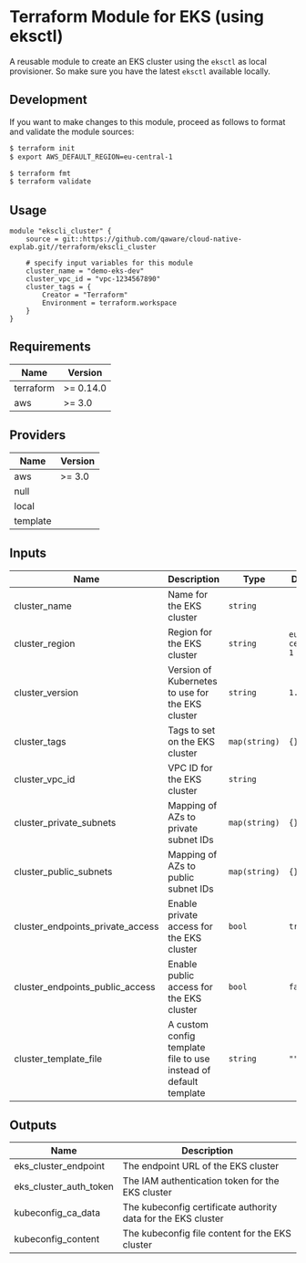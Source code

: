 # Terraform Module for EKS (using eksctl)

A reusable module to create an EKS cluster using the `eksctl` as local provisioner. So make sure you have the latest `eksctl` available locally.

## Development

If you want to make changes to this module, proceed as follows to format and validate the module sources:

```bash
$ terraform init
$ export AWS_DEFAULT_REGION=eu-central-1

$ terraform fmt
$ terraform validate
``` 

## Usage

```
module "ekscli_cluster" {
    source = git::https://github.com/qaware/cloud-native-explab.git//terraform/ekscli_cluster

    # specify input variables for this module
    cluster_name = "demo-eks-dev"
    cluster_vpc_id = "vpc-1234567890"
    cluster_tags = {
        Creator = "Terraform"
        Environment = terraform.workspace
    }
}
```

## Requirements

| Name | Version |
|------|---------|
| terraform | >= 0.14.0 |
| aws       | >= 3.0    |

## Providers

| Name | Version |
|------|---------|
| aws  | >= 3.0  |
| null |         |
| local |        |
| template |     |

## Inputs

| Name | Description | Type | Default | Required |
|------|-------------|------|---------|:--------:|
| cluster_name | Name for the EKS cluster | `string` |  | yes |
| cluster_region | Region for the EKS cluster | `string` | `eu-central-1` | no |
| cluster_version | Version of Kubernetes to use for the EKS cluster | `string` | `1.19` | no |
| cluster_tags | Tags to set on the EKS cluster | `map(string)` | `{}` | no |
| cluster_vpc_id | VPC ID for the EKS cluster | `string` |  | yes |
| cluster_private_subnets | Mapping of AZs to private subnet IDs | `map(string)` | `{}` | no |
| cluster_public_subnets | Mapping of AZs to public subnet IDs | `map(string)` | `{}` | no |
| cluster_endpoints_private_access | Enable private access for the EKS cluster | `bool` | `true` | no |
| cluster_endpoints_public_access | Enable public access for the EKS cluster | `bool` | `false` | no |
| cluster_template_file | A custom config template file to use instead of default template | `string` | `""` | no |

## Outputs

| Name | Description |
|------|-------------|
| eks_cluster_endpoint | The endpoint URL of the EKS cluster |
| eks_cluster_auth_token | The IAM authentication token for the EKS cluster |
| kubeconfig_ca_data | The kubeconfig certificate authority data for the EKS cluster |
| kubeconfig_content | The kubeconfig file content for the EKS cluster |
